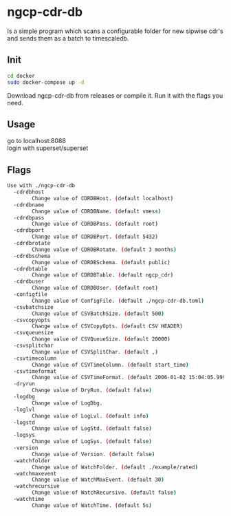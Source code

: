 # ngcp-cdr-db
Is a simple program which scans a configurable folder for new sipwise cdr's and sends them as a batch to timescaledb.

## Init
```bash
cd docker  
sudo docker-compose up -d  
```
Download ngcp-cdr-db from releases or compile it. Run it with the flags you need.

## Usage
go to localhost:8088  
login with superset/superset  

## Flags
```bash
Use with ./ngcp-cdr-db
  -cdrdbhost
        Change value of CDRDBHost. (default localhost)
  -cdrdbname
        Change value of CDRDBName. (default vmess)
  -cdrdbpass
        Change value of CDRDBPass. (default root)
  -cdrdbport
        Change value of CDRDBPort. (default 5432)
  -cdrdbrotate
        Change value of CDRDBRotate. (default 3 months)
  -cdrdbschema
        Change value of CDRDBSchema. (default public)
  -cdrdbtable
        Change value of CDRDBTable. (default ngcp_cdr)
  -cdrdbuser
        Change value of CDRDBUser. (default root)
  -configfile
        Change value of ConfigFile. (default ./ngcp-cdr-db.toml)
  -csvbatchsize
        Change value of CSVBatchSize. (default 500)
  -csvcopyopts
        Change value of CSVCopyOpts. (default CSV HEADER)
  -csvqueuesize
        Change value of CSVQueueSize. (default 20000)
  -csvsplitchar
        Change value of CSVSplitChar. (default ,)
  -csvtimecolumn
        Change value of CSVTimeColumn. (default start_time)
  -csvtimeformat
        Change value of CSVTimeFormat. (default 2006-01-02 15:04:05.999)
  -dryrun
        Change value of DryRun. (default false)
  -logdbg
        Change value of LogDbg.
  -loglvl
        Change value of LogLvl. (default info)
  -logstd
        Change value of LogStd. (default false)
  -logsys
        Change value of LogSys. (default false)
  -version
        Change value of Version. (default false)
  -watchfolder
        Change value of WatchFolder. (default ./example/rated)
  -watchmaxevent
        Change value of WatchMaxEvent. (default 30)
  -watchrecursive
        Change value of WatchRecursive. (default false)
  -watchtime
        Change value of WatchTime. (default 5s)

```